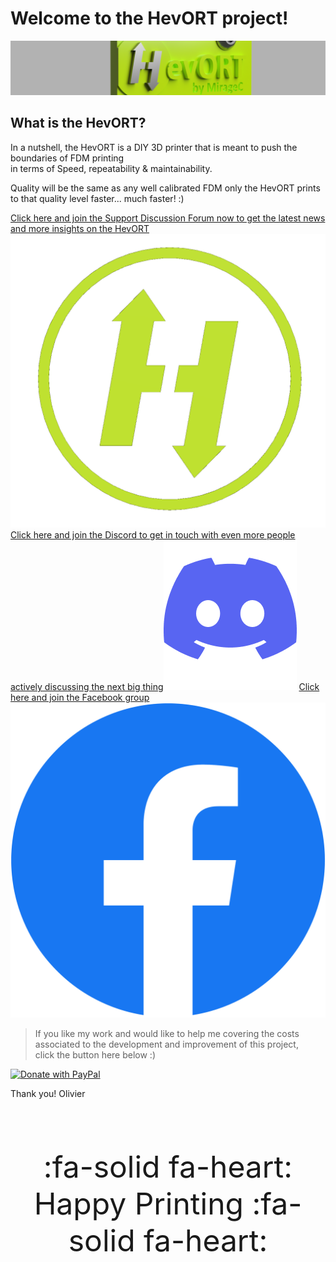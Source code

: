 # Welcome to the HevORT project!

![Cover Image Flat](../assets/images/cover-flat.png)

## What is the HevORT?

In a nutshell, the HevORT is a DIY 3D printer that is meant to push the boundaries of FDM printing  
in terms of Speed, repeatability & maintainability.  


Quality will be the same as any well calibrated FDM only the HevORT prints to that quality level faster... much faster! :)   


<a class="hevort-message hevort-btn" target="_blank" href="https://forums.hevort.com/index.php" rel="noopener"><span class="hevort-btn-text">Click here and join the Support Discussion Forum now to get the latest news and more insights on the HevORT</span><img alt="HevORT Logo" src="docs/assets/images/hevort-logo.png" /></a>
<a class="hevort-message hevort-btn" target="_blank" href="https://discord.gg/nCYRQAZPWV" rel="noopener"><span class="hevort-btn-text">Click here and join the Discord to get in touch with even more people actively discussing the next big thing</span><img alt="Discord Logo" src="docs/assets/images/discord-logo.png" /></a>
<a class="hevort-message hevort-btn" target="_blank" href="https://www.facebook.com/groups/hevort" rel="noopener"><span class="hevort-btn-text">Click here and join the Facebook group</span><img alt="Facebook Logo" src="docs/assets/images/facebook-logo.png" /></a>

>If you like my work and would like to help me covering the costs associated to the development and improvement of this project, <br>
click the button here below :)

[![Donate with PayPal](https://raw.githubusercontent.com/stefan-niedermann/paypal-donate-button/master/paypal-donate-button.png)](https://www.paypal.com/cgi-bin/webscr?cmd=_s-xclick&hosted_button_id=LYP98YKUSLXN2)

Thank you!
Olivier

<br>
<p style="font-size: 3rem; text-align: center; display: flex; flex-direction: column">
:fa-solid fa-heart:
Happy Printing
:fa-solid fa-heart:
</p>